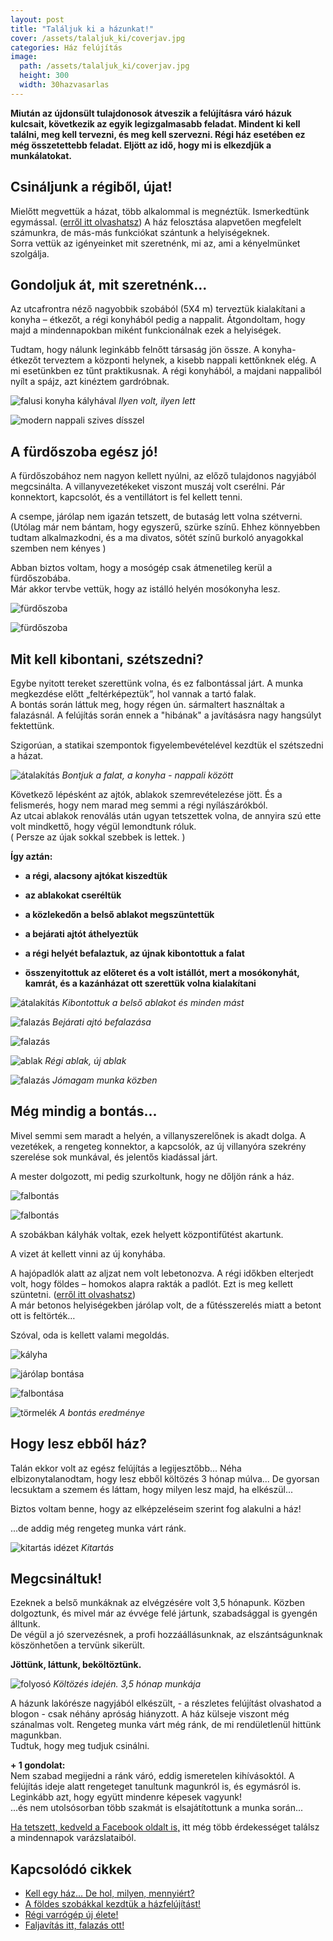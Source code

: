 ```yaml
---
layout: post
title: "Találjuk ki a házunkat!"
cover: /assets/talaljuk_ki/coverjav.jpg
categories: Ház felújítás
image:
  path: /assets/talaljuk_ki/coverjav.jpg
  height: 300
  width: 30hazvasarlas
---
```


**Miután az újdonsült tulajdonosok átveszik a felújításra váró házuk kulcsait, következik az egyik legizgalmasabb feladat. Mindent ki kell találni, meg kell tervezni, és meg kell szervezni. Régi ház esetében ez még összetettebb feladat. Eljött az idő, hogy mi is elkezdjük a munkálatokat.**




## Csináljunk a régiből, újat! 

Mielőtt megvettük a házat, több alkalommal is megnéztük. Ismerkedtünk egymással. ([erről itt olvashatsz](/2019-02-09/hazvasarlas)) A ház felosztása alapvetően megfelelt számunkra, de más-más funkciókat szántunk a helyiségeknek.  
Sorra vettük az igényeinket mit szeretnénk, mi az, ami a kényelmünket szolgálja.  


## Gondoljuk át, mit szeretnénk...


Az utcafrontra néző nagyobbik szobából (5X4 m) terveztük kialakítani a konyha – étkezőt, a régi konyhából pedig a nappalit.  Átgondoltam, hogy majd a mindennapokban miként funkcionálnak ezek a helyiségek.


Tudtam, hogy nálunk leginkább felnőtt társaság jön össze. A konyha-étkezőt terveztem a központi helynek, a kisebb nappali kettőnknek elég. 
A mi esetünkben ez tűnt praktikusnak. A régi konyhából, a majdani nappaliból nyílt a spájz, azt kinéztem gardróbnak.



![falusi konyha kályhával](/assets/talaljuk_ki/1jav.jpg)
_Ilyen volt, ilyen lett_

![modern nappali szives dísszel](/assets/talaljuk_ki/2jav.jpg)


  




## A fürdőszoba egész jó!

A fürdőszobához nem nagyon kellett nyúlni, az előző tulajdonos nagyjából megcsinálta. A villanyvezetékeket viszont muszáj volt cserélni. Pár konnektort, kapcsolót, és a ventillátort is fel kellett tenni.  


A csempe, járólap nem igazán tetszett, de butaság lett volna szétverni.  
(Utólag már nem bántam, hogy egyszerű, szürke színű. Ehhez könnyebben tudtam alkalmazkodni, és a ma divatos, sötét színű burkoló anyagokkal szemben nem kényes )  


Abban biztos voltam, hogy a mosógép csak átmenetileg kerül a fürdőszobába.  
Már akkor tervbe vettük, hogy az istálló helyén mosókonyha lesz.

![fürdőszoba](/assets/talaljuk_ki/3jav.jpg)

![fürdőszoba](/assets/talaljuk_ki/4jav.jpg) 


## Mit kell kibontani, szétszedni? 



Egybe nyitott tereket szerettünk volna, és ez falbontással járt. A munka megkezdése előtt „feltérképeztük”, hol vannak a tartó falak.  
A bontás során láttuk meg, hogy régen ún. sármaltert használtak a falazásnál.  A felújítás során ennek a "hibának" a javításásra nagy hangsúlyt fektettünk.


Szigorúan, a statikai szempontok figyelembevételével kezdtük el szétszedni a házat.

![átalakítás](/assets/talaljuk_ki/5jav.jpg)
_Bontjuk a falat, a konyha - nappali között_

 



Következő lépésként az ajtók, ablakok szemrevételezése jött. És a felismerés, hogy nem marad meg semmi a régi nyílászárókból.  
Az utcai ablakok renoválás után ugyan tetszettek volna, de annyira szú ette volt mindkettő, hogy végül lemondtunk róluk.  
( Persze az újak sokkal szebbek is lettek. )  

**Így aztán:**


* **a régi, alacsony ajtókat kiszedtük** 

* **az ablakokat cseréltük**

* **a közlekedőn a  belső ablakot megszüntettük**

* **a bejárati ajtót áthelyeztük**

* **a régi helyét befalaztuk, az újnak kibontottuk a falat**

* **összenyitottuk az előteret és a volt istállót, mert a mosókonyhát, kamrát, és a kazánházat ott szerettük volna kialakítani**




![átalakítás](/assets/talaljuk_ki/6jav.jpg)
_Kibontottuk a belső ablakot és minden mást_

![falazás](/assets/talaljuk_ki/8jav.jpg)
_Bejárati ajtó befalazása_

![falazás](/assets/talaljuk_ki/10jav.jpg)

![ablak](/assets/talaljuk_ki/12jav.jpg)
_Régi ablak, új ablak_
 
![falazás](/assets/talaljuk_ki/9.jpg) 
_Jómagam munka közben_
  


## Még mindig a bontás...

Mivel semmi sem maradt a helyén, a villanyszerelőnek is akadt dolga. A vezetékek, a rengeteg konnektor, a kapcsolók, az új villanyóra szekrény szerelése sok munkával, és jelentős kiadással járt.  


A mester dolgozott, mi pedig szurkoltunk, hogy ne dőljön ránk a ház.  

![falbontás](/assets/talaljuk_ki/13jav.jpg)

![falbontás](/assets/talaljuk_ki/14jav.jpg)





A szobákban kályhák voltak, ezek helyett központifűtést akartunk. 

A vizet át kellett vinni az új konyhába. 

A hajópadlók alatt az aljzat nem volt lebetonozva. A régi időkben elterjedt volt, hogy földes – homokos alapra rakták a padlót. Ezt is meg kellett szüntetni. ([erről itt olvashatsz](/2019-02-12/szobabetonozas))   
A már betonos helyiségekben járólap volt, de a fűtésszerelés miatt a betont ott is feltörték…  


Szóval, oda is kellett valami megoldás.

![kályha](/assets/talaljuk_ki/15jav.jpg)

![járólap bontása](/assets/talaljuk_ki/16jav.jpg)

![falbontása](/assets/talaljuk_ki/17jav.jpg)

![törmelék](/assets/talaljuk_ki/18jav.jpg)
_A bontás eredménye_


## Hogy lesz ebből ház?


Talán ekkor volt az egész felújítás a legijesztőbb... Néha elbizonytalanodtam, hogy lesz ebből költözés 3 hónap múlva... De gyorsan lecsuktam a szemem és láttam, hogy milyen lesz majd, ha elkészül...  


Biztos voltam benne, hogy az elképzeléseim szerint fog alakulni a ház!


...de addig még rengeteg munka várt ránk. 

![kitartás idézet](/assets/talaljuk_ki/talaljukkiidezet1.jpg)
_Kitartás_



## Megcsináltuk!



Ezeknek a belső munkáknak az elvégzésére volt 3,5 hónapunk. Közben dolgoztunk, és mivel már az évvége felé jártunk, szabadsággal is  gyengén álltunk.  
De végül a jó szervezésnek, a profi hozzáállásunknak, az elszántságunknak köszönhetően a tervünk sikerült. 


**Jöttünk, láttunk, beköltöztünk.** 

![folyosó](/assets/talaljuk_ki/19jav.jpg)
_Költözés idején. 3,5 hónap munkája_
 

A házunk lakórésze nagyjából elkészült, - a részletes felújítást olvashatod a blogon - csak néhány apróság hiányzott. A ház külseje viszont még szánalmas volt. 
Rengeteg munka várt még ránk, de mi rendületlenül hittünk magunkban.  
Tudtuk, hogy meg tudjuk csinálni.




**+ 1 gondolat:**  
Nem szabad megijedni a ránk váró, eddig ismeretelen kihívásoktól. A felújítás ideje alatt rengeteget tanultunk magunkról is, és egymásról is. Leginkább azt, hogy együtt mindenre képesek vagyunk!  
...és nem utolsósorban több szakmát is elsajátítottunk a munka során...

<a href="https://www.facebook.com/Var%C3%A1zsolj-otthont-360330751226066/" target="_blank">Ha tetszett, kedveld a Facebook oldalt is,</a> itt még több érdekességet találsz a mindennapok varázslataiból.


## Kapcsolódó cikkek

* [Kell egy ház... De hol, milyen, mennyiért?](/2019-02-09/hazvasarlas)
* [A földes szobákkal kezdtük a házfelújítást!](/2019-02-12/szobabetonozas)
* [Régi varrógép új élete!](/2019-02-12/varrogepasztal)
* [Faljavítás itt, falazás ott!](/2019-02-18/afalak)

